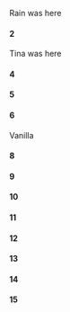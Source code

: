 Rain was here
#### 2
Tina was here
#### 4
#### 5
#### 6
Vanilla
#### 8
#### 9
#### 10
#### 11
#### 12
#### 13
#### 14
#### 15
